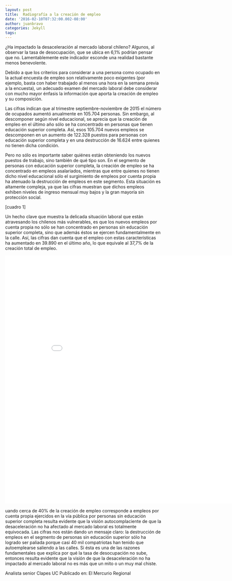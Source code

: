 ```yaml
---
layout: post
title:  Radiografía a la creación de empleo
date: '2016-02-10T07:32:00.002-08:00'
author: juanbravo
categories: Jekyll
tags:
---
```


¿Ha impactado la desaceleración al mercado laboral chileno? Algunos, al observar la tasa de desocupación, que se ubica en 6,1% podrían pensar que no. Lamentablemente este indicador esconde una realidad bastante menos benevolente.


Debido a que los criterios para considerar a una persona como ocupado en la actual encuesta de empleo son relativamente poco exigentes (por ejemplo, basta con haber trabajado al menos una hora en la semana previa a la encuesta), un adecuado examen del mercado laboral debe considerar con mucho mayor énfasis la información que aporta la creación de empleo y su composición.

Las cifras indican que al trimestre septiembre-noviembre de 2015 el número de ocupados aumentó anualmente en 105.704 personas. Sin embargo, al descomponer según nivel educacional, se aprecia que la creación de empleo en el último año sólo se ha concentrado en personas que tienen educación superior completa. Así, esos 105.704 nuevos empleos se descomponen en un aumento de 122.328 puestos para personas con educación superior completa y en una destrucción de 16.624 entre quienes no tienen dicha condición.

Pero no sólo es importante saber quiénes están obteniendo los nuevos puestos de trabajo, sino también de qué tipo son. En el segmento de personas con educación superior completa, la creación de empleo se ha concentrado en empleos asalariados, mientras que entre quienes no tienen dicho nivel educacional sólo el surgimiento de empleos por cuenta propia ha atenuado la destrucción de empleos en este segmento. Esta situación es altamente compleja, ya que las cifras muestran que dichos empleos exhiben niveles de ingreso mensual muy bajos y la gran mayoría sin protección social.

[cuadro 1]

Un hecho clave que muestra la delicada situación laboral que están atravesando los chilenos más vulnerables, es que los nuevos empleos por cuenta propia no sólo se han concentrado en personas sin educación superior completa, sino que además éstos se ejercen fundamentalmente en la calle. Así, las cifras dan cuenta que el empleo con estas características ha aumentado en 39.890 en el último año, lo que equivale al 37,7% de la creación total de empleo.

<iframe width="900" height="800" frameborder="0" scrolling="no" src="//plot.ly/~faro/60.embed"></iframe>

uando cerca de 40% de la creación de empleo corresponde a empleos por cuenta propia ejercidos en la vía pública por personas sin educación superior completa resulta evidente que la visión autocomplaciente de que la desaceleración no ha afectado al mercado laboral es totalmente equivocada. Las cifras nos están dando un mensaje claro: la destrucción de empleos en el segmento de personas sin educación superior sólo ha logrado ser paliada porque casi 40 mil compatriotas han tenido que autoemplearse saliendo a las calles. Si ésta es una de las razones fundamentales que explica por qué la tasa de desocupación no sube, entonces resulta evidente que la visión de que la desaceleración no ha impactado al mercado laboral no es más que un mito o un muy mal chiste.

Analista senior Clapes UC
Publicado en:  El Mercurio Regional
